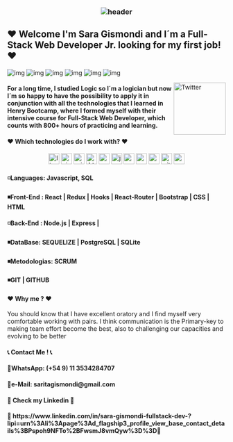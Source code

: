 <h3 align="center">
  
  ![header](https://user-images.githubusercontent.com/59575502/127335491-fdba1874-e943-4d3c-ab8c-678ffe22f8b8.png)
  <h2> ❤  Welcome I'm Sara Gismondi and I´m a Full-Stack Web Developer Jr. looking for my first job! ❤  </h2>
  
![img](https://custom-icon-badges.herokuapp.com/badge/Repo-blue.svg?logo=repo)
![img](https://custom-icon-badges.herokuapp.com/badge/Star-yellow.svg?logo=star)
![img](https://custom-icon-badges.herokuapp.com/badge/Issue-red.svg?logo=issue)
![img](https://custom-icon-badges.herokuapp.com/badge/Fork-orange.svg?logo=fork)
![img](https://custom-icon-badges.herokuapp.com/badge/Commit-green.svg?logo=commit)
![img](https://custom-icon-badges.herokuapp.com/badge/Pull%20Request-purple.svg?logo=pr)

  </h3>
  
 <a href="https://www.linkedin.com/in/sara-gismondi-fullstack-dev-?lipi=urn%3Ali%3Apage%3Ad_flagship3_profile_view_base_contact_details%3BPspoh9NFTo%2BFwsmJ8vmQyw%3D%3D" target="_blank"><img src="https://user-images.githubusercontent.com/59575502/127343867-952c0121-c592-435d-8085-dc54b6ea6517.png" height="120px" width="120px" alt="Twitter" align="right"></a> 

<h4> For a long time, I studied Logic so I´m a logician but now I´m so happy to have the possibility to apply it in conjunction with all the technologies that I learned in Henry Bootcamp, where I formed myself with their intensive course for Full-Stack Web Developer, which counts with 800+ hours of practicing and learning.</h4>

 <h4> ❤ Which technologies do I work with?  ❤ </h4>
  <p align="center">

<img src="https://user-images.githubusercontent.com/59575502/127427976-be2bc801-ad71-4480-bda4-a6f64926cb7b.png" alt="linux" width="25" height="25" />

<img src="https://user-images.githubusercontent.com/59575502/127427979-7eddf4e0-1d7e-4735-8564-6a0f641130d6.png" alt="visualstudio" width="25" height="25" />


<img src="https://user-images.githubusercontent.com/59575502/127427981-bfaa39a1-bce1-4f63-85c4-f61f14f39f46.png" alt="windows" width="25" height="25" />

<img src="https://user-images.githubusercontent.com/59575502/127426309-0b2bbd98-9756-4798-ad10-f60da4a4d5fb.png" alt="html5" width="25" height="25" />
<img src="https://user-images.githubusercontent.com/59575502/127426315-abe01b56-a385-455d-9caf-40bc7022a3d3.png" alt="css3" width="25" height="25" />
<img src="https://user-images.githubusercontent.com/59575502/127426312-4a7a6d79-4b40-4b06-8c94-824ea3e8410e.png" alt="javascript" width="25" height="25" />
<img src="https://user-images.githubusercontent.com/59575502/127428633-1f18254b-97f9-4358-aec4-3143874035f8.png" alt="react" width="25" height="25" />
<img src="https://user-images.githubusercontent.com/59575502/127428631-5ab21a62-ac89-4919-9408-724df88ab245.png" alt="nodejs" width="25" height="25" />

<img src="https://user-images.githubusercontent.com/59575502/127428630-7563c6a0-4ce4-4b21-9473-b7c2b149f3c4.png" alt="mysql" width="25" height="25" />

<img src="https://user-images.githubusercontent.com/59575502/127427975-18b027b4-dc7f-4616-b9b4-42019b54e8db.png" alt="git" width="25" height="25" />
<img src="https://user-images.githubusercontent.com/59575502/127427980-4b5ba4cf-daee-474f-a500-872181ccc470.png" alt="vscode" width="25" height="25" />



</p>

<h4> ◽Languages: Javascript, SQL</h4>
<h4>◾Front-End : React | Redux | Hooks | React-Router | Bootstrap | CSS | HTML </h4>
<h4>◽Back-End : Node.js | Express | </h4>
<h4>◾DataBase: SEQUELIZE | PostgreSQL | SQLite </h4>
<h4>◾Metodologias: SCRUM </h4>
<h4>◾GIT | GITHUB </h4>


<h4> ❤ Why me ? ❤ </h4>
You should know that I have excellent oratory and I find myself very comfortable working with pairs. I think communication is the Primary-key to making team effort become the best, also to challenging our capacities and evolving to be better 

  <span> </span>
  
 <h4>  📞 Contact Me ! 📞 </h4>
 <h4>💠WhatsApp: (+54 9) 11 3534284707 <h4>
 <h4>💠e-Mail: saritagismondi@gmail.com <h4>
 <h4> 🌸 Check my Linkedin   🌸  </h4>
 <h4> 🌸 https://www.linkedin.com/in/sara-gismondi-fullstack-dev-?lipi=urn%3Ali%3Apage%3Ad_flagship3_profile_view_base_contact_details%3BPspoh9NFTo%2BFwsmJ8vmQyw%3D%3D🌸  </h4>


  

   
